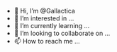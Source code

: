 - 👋 Hi, I’m @Gallactica
- 👀 I’m interested in ...
- 🌱 I’m currently learning ...
- 💞️ I’m looking to collaborate on ...
- 📫 How to reach me ...

<!---
Gallactica/Gallactica is a ✨ special ✨ repository because its `README.md` (this file) appears on your GitHub profile.
You can click the Preview link to take a look at your changes.
--->

